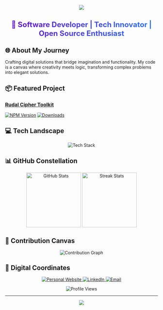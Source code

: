 <div align="center">
  <img src="https://capsule-render.vercel.app/api?type=waving&color=timeGradient&height=200&section=header&text=Rudal%20Kunwar&fontSize=70&fontAlignY=40&animation=scaleIn"/>
</div>

<h3 align="center" style="background: linear-gradient(to right, #6a11cb 0%, #2575fc 100%); -webkit-background-clip: text; -webkit-text-fill-color: transparent; font-size: 24px;">
  🚀 Software Developer | Tech Innovator | Open Source Enthusiast
</h3>

## 🌐 About My Journey

Crafting digital solutions that bridge imagination and functionality. My code is a canvas where creativity meets logic, transforming complex problems into elegant solutions.

## 📦 Featured Project

### [Rudal Cipher Toolkit](https://www.npmjs.com/package/rudal-cipher-toolkit)
[![NPM Version](https://img.shields.io/npm/v/rudal-cipher-toolkit?style=flat-square&logo=npm&logoColor=white&color=CB3837)](https://www.npmjs.com/package/rudal-cipher-toolkit)
[![Downloads](https://img.shields.io/npm/dm/rudal-cipher-toolkit?style=flat-square&logo=npm&logoColor=white&color=blue)](https://www.npmjs.com/package/rudal-cipher-toolkit)

## 💻 Tech Landscape

<p align="center">
  <img src="https://skillicons.dev/icons?i=python,react,nodejs,mongodb,tailwind,express,laravel,firebase,mysql,nextjs&perline=5" alt="Tech Stack"/>
</p>

## 📊 GitHub Constellation

<div align="center">
  <picture>
    <source 
      srcset="https://github-readme-stats.vercel.app/api?username=rudalkunwar&show_icons=true&theme=radical&bg_color=0D1117&hide_border=true"
      media="(prefers-color-scheme: dark)"
    />
    <source
      srcset="https://github-readme-stats.vercel.app/api?username=rudalkunwar&show_icons=true&theme=default&hide_border=true"
      media="(prefers-color-scheme: light)"
    />
    <img height="180em" src="https://github-readme-stats.vercel.app/api?username=rudalkunwar&show_icons=true&hide_border=true" alt="GitHub Stats"/>
  </picture>

  <picture>
    <source 
      srcset="https://github-readme-streak-stats.herokuapp.com/?user=rudalkunwar&theme=radical&background=0D1117&hide_border=true"
      media="(prefers-color-scheme: dark)"
    />
    <source
      srcset="https://github-readme-streak-stats.herokuapp.com/?user=rudalkunwar&theme=default&hide_border=true"
      media="(prefers-color-scheme: light)"
    />
    <img height="180em" src="https://github-readme-streak-stats.herokuapp.com/?user=rudalkunwar&hide_border=true" alt="Streak Stats"/>
  </picture>
</div>

## 🌈 Contribution Canvas

<p align="center">
  <img src="https://github-readme-activity-graph.vercel.app/graph?username=rudalkunwar&bg_color=1F222E&color=F8D866&line=F85D7F&point=FFFFFF&hide_border=true" alt="Contribution Graph"/>
</p>

## 🤝 Digital Coordinates

<p align="center">
  <a href="https://www.rudalkunwar.com.np/" target="_blank">
    <img alt="Personal Website" src="https://img.shields.io/badge/Portfolio-000000?style=for-the-badge&logo=About.me&logoColor=white"/>
  </a>
  <a href="https://np.linkedin.com/in/rudal-kunwar-4561bb260" target="_blank">
    <img alt="LinkedIn" src="https://img.shields.io/badge/LinkedIn-0077B5?style=for-the-badge&logo=linkedin&logoColor=white"/>
  </a>
  <a href="mailto:ruzalkunwar@gmail.com">
    <img alt="Email" src="https://img.shields.io/badge/Gmail-D14836?style=for-the-badge&logo=gmail&logoColor=white"/>
  </a>
</p>

<div align="center">
  <img src="https://komarev.com/ghpvc/?username=rudalkunwar&color=blueviolet&style=flat-square" alt="Profile Views"/>
</div>

---

<div align="center">
  <img src="https://capsule-render.vercel.app/api?type=waving&color=timeGradient&height=100&section=footer"/>
</div>
